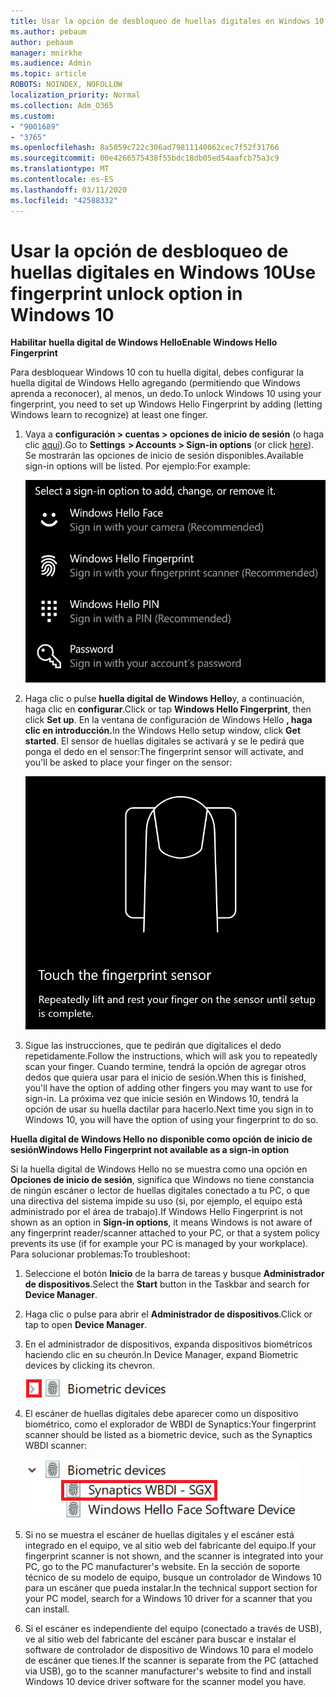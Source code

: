 ```yaml
---
title: Usar la opción de desbloqueo de huellas digitales en Windows 10
ms.author: pebaum
author: pebaum
manager: mnirkhe
ms.audience: Admin
ms.topic: article
ROBOTS: NOINDEX, NOFOLLOW
localization_priority: Normal
ms.collection: Adm_O365
ms.custom:
- "9001689"
- "3765"
ms.openlocfilehash: 8a5059c722c306ad79811140062cec7f52f31766
ms.sourcegitcommit: 00e4266575438f55bdc18db05ed54aafcb75a3c9
ms.translationtype: MT
ms.contentlocale: es-ES
ms.lasthandoff: 03/11/2020
ms.locfileid: "42588332"
---
```

# <a name="use-fingerprint-unlock-option-in-windows-10"></a><span data-ttu-id="65304-102">Usar la opción de desbloqueo de huellas digitales en Windows 10</span><span class="sxs-lookup"><span data-stu-id="65304-102">Use fingerprint unlock option in Windows 10</span></span>

<span data-ttu-id="65304-103">**Habilitar huella digital de Windows Hello**</span><span class="sxs-lookup"><span data-stu-id="65304-103">**Enable Windows Hello Fingerprint**</span></span>

<span data-ttu-id="65304-104">Para desbloquear Windows 10 con tu huella digital, debes configurar la huella digital de Windows Hello agregando (permitiendo que Windows aprenda a reconocer), al menos, un dedo.</span><span class="sxs-lookup"><span data-stu-id="65304-104">To unlock Windows 10 using your fingerprint, you need to set up Windows Hello Fingerprint by adding (letting Windows learn to recognize) at least one finger.</span></span> 

1. <span data-ttu-id="65304-105">Vaya a **configuración > cuentas > opciones de inicio de sesión** (o haga clic [aquí](ms-settings:signinoptions?activationSource=GetHelp)).</span><span class="sxs-lookup"><span data-stu-id="65304-105">Go to **Settings  > Accounts > Sign-in options** (or click [here](ms-settings:signinoptions?activationSource=GetHelp)).</span></span> <span data-ttu-id="65304-106">Se mostrarán las opciones de inicio de sesión disponibles.</span><span class="sxs-lookup"><span data-stu-id="65304-106">Available sign-in options will be listed.</span></span> <span data-ttu-id="65304-107">Por ejemplo:</span><span class="sxs-lookup"><span data-stu-id="65304-107">For example:</span></span>

    ![Opciones de inicio de sesión.](media/sign-in-options.png)

2. <span data-ttu-id="65304-109">Haga clic o pulse **huella digital de Windows Hello**y, a continuación, haga clic en **configurar**.</span><span class="sxs-lookup"><span data-stu-id="65304-109">Click or tap **Windows Hello Fingerprint**, then click **Set up**.</span></span> <span data-ttu-id="65304-110">En la ventana de configuración de Windows Hello **, haga clic en introducción.**</span><span class="sxs-lookup"><span data-stu-id="65304-110">In the Windows Hello setup window, click **Get started**.</span></span> <span data-ttu-id="65304-111">El sensor de huellas digitales se activará y se le pedirá que ponga el dedo en el sensor:</span><span class="sxs-lookup"><span data-stu-id="65304-111">The fingerprint sensor will activate, and you'll be asked to place your finger on the sensor:</span></span>

   ![Sensor de huellas digitales.](media/fingerprint-sensor.png)

3. <span data-ttu-id="65304-113">Sigue las instrucciones, que te pedirán que digitalices el dedo repetidamente.</span><span class="sxs-lookup"><span data-stu-id="65304-113">Follow the instructions, which will ask you to repeatedly scan your finger.</span></span> <span data-ttu-id="65304-114">Cuando termine, tendrá la opción de agregar otros dedos que quiera usar para el inicio de sesión.</span><span class="sxs-lookup"><span data-stu-id="65304-114">When this is finished, you'll have the option of adding other fingers you may want to use for sign-in.</span></span> <span data-ttu-id="65304-115">La próxima vez que inicie sesión en Windows 10, tendrá la opción de usar su huella dactilar para hacerlo.</span><span class="sxs-lookup"><span data-stu-id="65304-115">Next time you sign in to Windows 10, you will have the option of using your fingerprint to do so.</span></span>

<span data-ttu-id="65304-116">**Huella digital de Windows Hello no disponible como opción de inicio de sesión**</span><span class="sxs-lookup"><span data-stu-id="65304-116">**Windows Hello Fingerprint not available as a sign-in option**</span></span>

<span data-ttu-id="65304-117">Si la huella digital de Windows Hello no se muestra como una opción en **Opciones de inicio de sesión**, significa que Windows no tiene constancia de ningún escáner o lector de huellas digitales conectado a tu PC, o que una directiva del sistema impide su uso (si, por ejemplo, el equipo está administrado por el área de trabajo).</span><span class="sxs-lookup"><span data-stu-id="65304-117">If Windows Hello Fingerprint is not shown as an option in **Sign-in options**, it means Windows is not aware of any fingerprint reader/scanner attached to your PC, or that a system policy prevents its use (if for example your PC is managed by your workplace).</span></span> <span data-ttu-id="65304-118">Para solucionar problemas:</span><span class="sxs-lookup"><span data-stu-id="65304-118">To troubleshoot:</span></span> 

1. <span data-ttu-id="65304-119">Seleccione el botón **Inicio** de la barra de tareas y busque **Administrador de dispositivos**.</span><span class="sxs-lookup"><span data-stu-id="65304-119">Select the **Start** button in the Taskbar and search for **Device Manager**.</span></span>

2. <span data-ttu-id="65304-120">Haga clic o pulse para abrir el **Administrador de dispositivos**.</span><span class="sxs-lookup"><span data-stu-id="65304-120">Click or tap to open **Device Manager**.</span></span>

3. <span data-ttu-id="65304-121">En el administrador de dispositivos, expanda dispositivos biométricos haciendo clic en su cheurón.</span><span class="sxs-lookup"><span data-stu-id="65304-121">In Device Manager, expand Biometric devices by clicking its chevron.</span></span>

   ![Dispositivos biométricos.](media/biometric-devices.png)

4. <span data-ttu-id="65304-123">El escáner de huellas digitales debe aparecer como un dispositivo biométrico, como el explorador de WBDI de Synaptics:</span><span class="sxs-lookup"><span data-stu-id="65304-123">Your fingerprint scanner should be listed as a biometric device, such as the Synaptics WBDI scanner:</span></span>

   ![Dispositivos biométricos.](media/biometric-devices-expanded.png)

5. <span data-ttu-id="65304-125">Si no se muestra el escáner de huellas digitales y el escáner está integrado en el equipo, ve al sitio web del fabricante del equipo.</span><span class="sxs-lookup"><span data-stu-id="65304-125">If your fingerprint scanner is not shown, and the scanner is integrated into your PC, go to the PC manufacturer's website.</span></span> <span data-ttu-id="65304-126">En la sección de soporte técnico de su modelo de equipo, busque un controlador de Windows 10 para un escáner que pueda instalar.</span><span class="sxs-lookup"><span data-stu-id="65304-126">In the technical support section for your PC model, search for a Windows 10 driver for a scanner that you can install.</span></span>

6. <span data-ttu-id="65304-127">Si el escáner es independiente del equipo (conectado a través de USB), ve al sitio web del fabricante del escáner para buscar e instalar el software de controlador de dispositivo de Windows 10 para el modelo de escáner que tienes.</span><span class="sxs-lookup"><span data-stu-id="65304-127">If the scanner is separate from the PC (attached via USB), go to the scanner manufacturer's website to find and install Windows 10 device driver software for the scanner model you have.</span></span>
